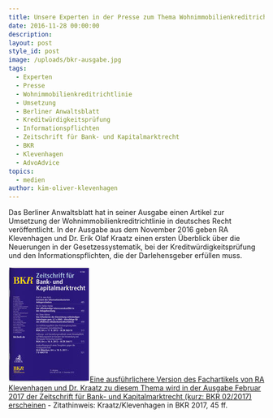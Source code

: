 ```yaml
---
title: Unsere Experten in der Presse zum Thema Wohnimmobilienkreditrichtlinie
date: 2016-11-28 00:00:00
description:
layout: post
style_id: post
image: /uploads/bkr-ausgabe.jpg
tags:
  - Experten
  - Presse
  - Wohnimmobilienkreditrichtlinie
  - Umsetzung
  - Berliner Anwaltsblatt
  - Kreditwürdigkeitsprüfung
  - Informationspflichten
  - Zeitschrift für Bank- und Kapitalmarktrecht
  - BKR
  - Klevenhagen
  - AdvoAdvice
topics:
  - medien
author: kim-oliver-klevenhagen
---
```



Das Berliner Anwaltsblatt hat in seiner Ausgabe einen Artikel zur Umsetzung der Wohnimmobilienkreditrichtlinie in deutsches Recht ver&ouml;ffentlicht. In der Ausgabe aus dem November 2016 geben RA Klevenhagen und Dr. Erik Olaf Kraatz einen ersten &Uuml;berblick &uuml;ber die Neuerungen in der Gesetzessystematik, bei der Kreditw&uuml;rdigkeitspr&uuml;fung und den Informationspflichten, die der Darlehensgeber erf&uuml;llen muss.

[![BKR Zeitschrift - Fremde Marke](/uploads/versions/bkr-ausgabe---x----160-227x---.jpg)](/uploads/tintemann-de/BKR-2017-45-ff.-Umsetzung-Wohnimmobilienkreditrichtlinie.pdf)[Eine ausf&uuml;hrlichere Version des Fachartikels von RA Klevenhagen und Dr. Kraatz zu diesem Thema wird in der Ausgabe Februar 2017 der Zeitschrift f&uuml;r Bank- und Kapitalmarktrecht (kurz: BKR 02/2017) erscheinen](/uploads/tintemann-de/BKR-2017-45-ff.-Umsetzung-Wohnimmobilienkreditrichtlinie.pdf) - Zitathinweis: Kraatz/Klevenhagen in BKR 2017, 45 ff.